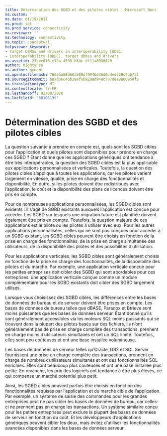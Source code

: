 ```yaml
---
title: Détermination des SGBD et des pilotes cibles | Microsoft Docs
ms.custom: ''
ms.date: 01/19/2017
ms.prod: sql
ms.prod_service: connectivity
ms.reviewer: ''
ms.technology: connectivity
ms.topic: conceptual
helpviewer_keywords:
- target DBMSs and drivers in interoperability [ODBC]
- interoperability [ODBC], target dbmss and drivers
ms.assetid: 23bee0f6-e12a-4598-b34e-df11a8086829
author: MightyPen
ms.author: genemi
ms.openlocfilehash: 7065aa88d60a508df9946d38d0dded220c4bb7a1
ms.sourcegitcommit: b87d36c46b39af8b929ad94ec707dee8800950f5
ms.translationtype: MT
ms.contentlocale: fr-FR
ms.lasthandoff: 02/08/2020
ms.locfileid: "68106139"
---
```

# <a name="determining-the-target-dbmss-and-drivers"></a>Détermination des SGBD et des pilotes cibles
La question suivante à prendre en compte est, quels sont les SGBD cibles pour l’application et quels pilotes sont disponibles pour prendre en charge ces SGBD ? Étant donné que les applications génériques ont tendance à être très interopérables, la question des SGBD cibles est la plus applicable aux applications personnalisées et verticales. Toutefois, la question des pilotes cibles s’applique à toutes les applications, car les pilotes varient largement en vitesse, qualité, prise en charge des fonctionnalités et disponibilité. En outre, si les pilotes doivent être redistribués avec l’application, le coût et la disponibilité des plans de licences doivent être pris en compte.  
  
 Pour de nombreuses applications personnalisées, les SGBD cibles sont évidents : il s’agit de SGBD existants auxquels l’application est conçue pour accéder. Les SGBD sur lesquels une migration future est planifiée doivent également être pris en compte. Toutefois, la question majeure de ces applications est le pilote ou les pilotes à utiliser avec eux. Pour les autres applications personnalisées, celles qui ne sont pas conçues pour accéder à un SGBD existant, les SGBD cibles peuvent être choisis en fonction de la prise en charge des fonctionnalités, de la prise en charge simultanée des utilisateurs, de la disponibilité des pilotes et des possibilités d’utilisation.  
  
 Pour les applications verticales, les SGBD cibles sont généralement choisis en fonction de la prise en charge des fonctionnalités, de la disponibilité des pilotes et du marché. Par exemple, une application verticale conçue pour les petites entreprises doit cibler des SGBD qui sont abordables pour ces entreprises. une application verticale conçue comme un module complémentaire pour les SGBD existants doit cibler des SGBD largement utilisés.  
  
 Lorsque vous choisissez des SGBD cibles, les différences entre les bases de données de bureau et de serveur doivent être prises en compte. Les bases de données de bureau telles que dBASE, Paradox et Btrieve sont moins puissantes que les bases de données serveur. Étant donné qu’ils sont généralement accessibles via les moteurs SQL moins puissants qui se trouvent dans la plupart des pilotes basés sur des fichiers, ils n’ont généralement pas de prise en charge complète des transactions, prennent en charge moins d’utilisateurs simultanés et ont un SQL limité. Toutefois, elles sont peu coûteuses et ont une base installée volumineuse.  
  
 Les bases de données de serveur telles qu’Oracle, DB2 et SQL Server fournissent une prise en charge complète des transactions, prennent en charge de nombreux utilisateurs simultanés et ont des fonctionnalités SQL enrichies. Elles sont beaucoup plus coûteuses et ont une base installée plus petite. En revanche, les prix des logiciels ont tendance à être plus élevés, ce qui compense un marché potentiel plus petit.  
  
 Ainsi, les SGBD cibles peuvent parfois être choisis en fonction des fonctionnalités requises par l’application et du marché cible de l’application. Par exemple, un système de saisie des commandes pour les grandes entreprises peut ne pas cibler les bases de données de bureau, car celles-ci ne prennent pas en charge les transactions. Un système similaire conçu pour les petites entreprises peut exclure la plupart des bases de données de serveur en fonction du coût. Et les développeurs d’applications génériques peuvent cibler les deux, mais évitez d’utiliser les fonctionnalités avancées disponibles dans les bases de données serveur.
